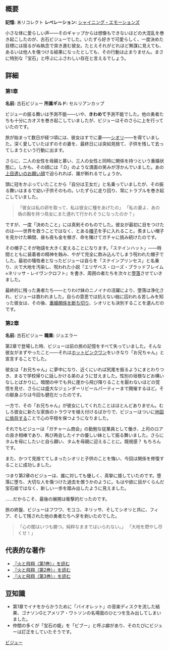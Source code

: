 <!-- title: 古石ビジュー -->
<!-- quote: 木のシャベル。 -->
<!-- chapters: -1 -->
<!-- images: (ビジュー 第1章プロフィール), (レベレーションを掲げるビジュー), (岩の仲間を失って嘆くビジュー), (ビジュー 第2章プロフィール), (フィアに牙を剥くビジュー) -->
<!-- model: false -->

## 概要

**記憶:** 未リコレクト
**レベレーション:** [シャイニング・エモーションズ](#entry:shining-emotions-entry)

小さな体に愛らしい声――そのギャップからは想像もできないほどの大混乱を巻き起こしたのが、古石ビジューでした。いたずら好きで可愛らしく、一度決めた目標には揺るがぬ執念で突き進む彼女。たとえそれがどれほど無謀に見えても、あるいは他人を傷つける結果になったとしても、その行動は止まりません。まさに特別な「宝石」と呼ぶにふさわしい存在と言えるでしょう。

## 詳細

### 第1章

**名前:** 古石ビジュー
**所属ギルド:** セルリアンカップ

ビジューの振る舞いは予測不能――いや、**きわめて**予測不能でした。他の勇者たちも十分にカオスを巻き起こしていましたが、ビジューはそのさらに上を行っていたのです。

旅が始まって数日が経つ頃には、彼女はすでに妻――[シオリ](#entry:shiori-entry)――を得ていました。深く愛していたはずのその妻を、最終日には突如見捨て、子供を残して去ってしまうという行動に出ます。

さらに、二人の女性を母親と慕い、三人の女性と同時に関係を持つという重婚状態に。しかも、その顔には「\:D」のような満面の笑みが浮かんでいました。あの[上目遣いのお願い顔](https://www.youtube.com/live/oVguNTPnDww?feature=shared&t=1902)で迫られれば、誰が断れるでしょうか。

頭に冠をかぶっていたことから「自分は王女だ」と名乗っていましたが、その振る舞いはまるで幼い子供そのもの。いたずらに走り回り、常にトラブルを巻き起こしていました。

> 「彼女は私の卵を取って、私は彼女に種をあげたの」
> 「私の妻よ、あの偽の胸を持つ鳥女にまた連れて行かれそうになったのか？」

ですが、一度「決めたこと」には真剣そのものでした。彼女が最初に目をつけたのは――世界を救うことではなく、とある[帽子](https://www.youtube.com/live/Tl6rUzJyc_0?t=22515)を手に入れること。羨ましい帽子を見かけた瞬間、昼も夜も金を稼ぎ、命を賭けてガチャに挑み続けたのです。

その帽子こそが物語を大きく変えることになります。「ステインハット」――時間とともに装着者の精神を蝕み、やがて完全に飲み込んでしまう呪われた帽子でした。最初の犠牲者となったビジューは自らを「ステインプリンセス」と名乗り、火で大地を汚染し、呪われた小説『エリザベス・ローズ・ブラッドフレイム×ネリッサ・レイヴンクロフト』を書き、周囲の者たちを次々と[堕落](#entry:the-corruption-entry)させていきました。

最終的に残った勇者たち――とりわけ妹のニノイナの活躍により、堕落は浄化され、ビジューは救われました。自らの意思では抗えない枷に囚われる苦しみを知った彼女は、その後、[重婚関係を断ち切り](https://www.youtube.com/live/u3MQlnSHfhA?feature=shared&t=13345)、シオリとも決別することを選んだのです。

### 第2章

**名前:** 古石ビジュー
**職業:** ジュエラー

第2章で登場した時、ビジューは前の旅の記憶をすべて失っていました。そんな彼女がまずやったこと――それは[ホットピンクワン](#entry:irys-entry)をいきなり「お兄ちゃん」と宣言することでした。

彼女は「お兄ちゃん」に夢中になり、近くにいれば尻尾を振るようにまとわりつき、まるで学校帰りに話しかける弟のように甘えました。性別の垣根などお構いなしとばかりに。暗闇の中でも共に崖から飛び降りることを厭わないほどの覚悟を見せ、さらには盛大なジェンダーリビールパーティーまで開催するほど。その献身ぶりは今回も健在だったのです。

一方で、その「お兄ちゃん」が彼女にしてくれたことはほとんどありません。むしろ彼女に新たな家族のトラウマを植え付けるばかりで、ビジューはついに[地図に依存する](https://www.youtube.com/live/4_zJe0t0558?si=fuv5o4ggw4tby11g&t=13403)ことで心の平穏を保つようになりました。

それでもビジューは「ガチャーム商会」の勤勉な従業員として働き、上司のロアの良き相棒であり、再び再会したイナの優しい妹として振る舞いました。さらにタムを母にしたいと自ら願い、タムを母親に迎えることに。既視感？ もちろんです。

また、かつて見捨ててしまったシオリと子供のことを悔い、今回は関係を修復することに成功しました。

つまり第2章のビジューは、誰に対しても優しく、真摯に接していたのです。堕落に堕ち、大切な人を傷つけた過去を償うかのように。もはや欲に目がくらんだ宝石娘ではなく、新しい一歩を踏み出したように見えました。

……だからこそ、最後の展開は衝撃的だったのです。

旅の終盤、ビジューはフワワ、モココ、ネリッサ、そしてシオリと共に、フィア、そして残された他の勇者たちへ牙を剥いたのでした。

> 「心の闇はいつも勝つ。純粋なままではいられない。」
> 「大地を燃やし尽くせ！」

## 代表的な著作

- [『火と飛翔（第1巻）』を読む](#text:fire-and-flight-1)
- [『火と飛翔（第2巻）』を読む](#text:fire-and-flight-2)
- [『火と飛翔（第3巻）』を読む](#text:fire-and-flight-3)

## 豆知識

- 第1章でイナをからかうために「バイオレット」の音楽ディスクを流した結果、ゴナソンGとアメリア・ワトソンの名場面のひとつを生み出してしまいました。
- 仲間の多くが「宝石の姫」を「ビブー」と呼ぶ癖があり、そのたびにビジューは訂正をしていたそうです。

[ビジュー](#easter:easter-bijou)
